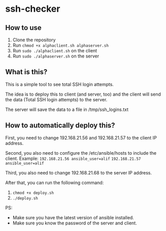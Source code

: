 # ssh-checker

## How to use
1. Clone the repository
2. Run `chmod +x alphaclient.sh alphaserver.sh`
3. Run `sudo ./alphaclient.sh` on the client
4. Run `sudo ./alphaserver.sh` on the server

## What is this?
This is a simple tool to see total SSH login attempts.

The idea is to deploy this to client (and server, too) and the client will send the data (Total SSH login attempts) to the server.

The server will save the data to a file in /tmp/ssh_logins.txt

## How to automatically deploy this?
First, you need to change 192.168.21.56 and 192.168.21.57 to the client IP address.

Second, you also need to configure the /etc/ansible/hosts to include the client.
Example:
`192.168.21.56 ansible_user=alif`
`192.168.21.57 ansible_user=alif`

Third, you also need to change 192.168.21.68 to the server IP address.

After that, you can run the following command:
1. `chmod +x deploy.sh`
2. `./deploy.sh`

PS: 
* Make sure you have the latest version of ansible installed.
* Make sure you know the password of the server and client.
